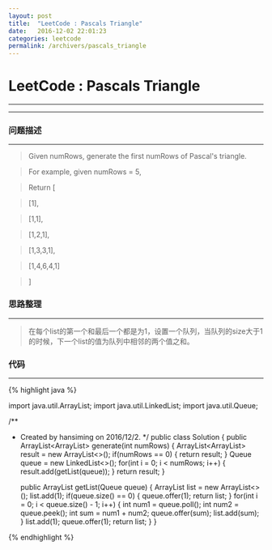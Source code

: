 ```yaml
---
layout: post
title:  "LeetCode : Pascals Triangle"
date:   2016-12-02 22:01:23
categories: leetcode
permalink: /archivers/pascals_triangle
---
```

# LeetCode : Pascals Triangle
----
----

### 问题描述

---
> Given numRows, generate the first numRows of Pascal's triangle.

> For example, given numRows = 5,

> Return
> [

>    [1],

>    [1,1],

>    [1,2,1],

>   [1,3,3,1],

>  [1,4,6,4,1]

> ]

### 思路整理

----

> 在每个list的第一个和最后一个都是为1，设置一个队列，当队列的size大于1的时候，下一个list的值为队列中相邻的两个值之和。

### 代码

----

{% highlight java %}

import java.util.ArrayList;
import java.util.LinkedList;
import java.util.Queue;

/**
 * Created by hansiming on 2016/12/2.
 */
public class Solution {
    public ArrayList<ArrayList<Integer>> generate(int numRows) {
        ArrayList<ArrayList<Integer>> result = new ArrayList<>();
        if(numRows == 0) {
            return  result;
        }
        Queue<Integer> queue = new LinkedList<>();
        for(int i = 0; i < numRows; i++) {
            result.add(getList(queue));
        }
        return result;
    }

    public ArrayList<Integer> getList(Queue<Integer> queue) {
        ArrayList<Integer> list = new ArrayList<>();
        list.add(1);
        if(queue.size() == 0) {
            queue.offer(1);
            return list;
        }
        for(int i = 0; i < queue.size() - 1; i++) {
            int num1 = queue.poll();
            int num2 = queue.peek();
            int sum = num1 + num2;
            queue.offer(sum);
            list.add(sum);
        }
        list.add(1);
        queue.offer(1);
        return list;
    }
}


{% endhighlight %}
